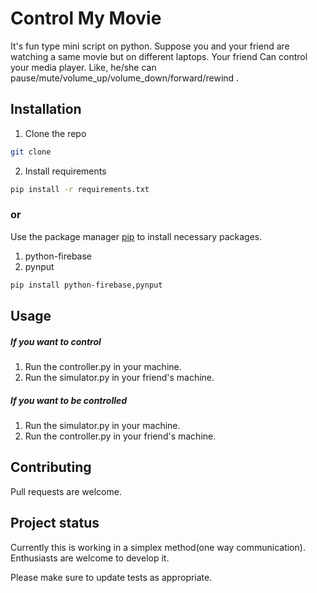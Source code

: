 # Control My Movie

It's fun type mini script on python. Suppose you and your friend are watching a same movie but on different laptops.
Your friend Can control your media player.
Like, he/she can pause/mute/volume_up/volume_down/forward/rewind .

## Installation
1. Clone the repo
```bash
git clone 
```
2. Install requirements
```bash
pip install -r requirements.txt
```


### or
Use the package manager [pip](https://pip.pypa.io/en/stable/) to install necessary packages.
1. python-firebase
2. pynput

```bash
pip install python-firebase,pynput
```

## Usage
##### If you want to control
1. Run the controller.py in your machine.
2. Run the simulator.py in your friend's machine.

##### If you want to be controlled
1. Run the simulator.py in your machine.
2. Run the controller.py in your friend's machine.


## Contributing
Pull requests are welcome. 

## Project status
Currently this is working in a simplex method(one way communication).
Enthusiasts are welcome to develop it.

Please make sure to update tests as appropriate.
